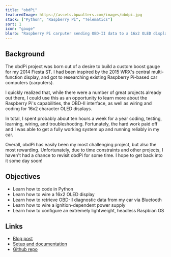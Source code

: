 ```yaml
---
title: "obdPi"
featuredImage: https://assets.bpwalters.com/images/obdpi.jpg
stack: ["Python", "Raspberry Pi", "Telematics"]
sort: 1
icon: "gauge"
blurb: "Raspberry Pi carputer sending OBD-II data to a 16x2 OLED display"
---
```


## Background

The obdPi project was born out of a desire to build a custom boost gauge for my 2014 Fiesta ST. I had been inspired by the 2015 WRX's central multi-function display, and got to researching existing Raspberry Pi-based car computers (carputers).

I quickly realized that, while there were a number of great projects already out there, I could use this as an opportunity to learn more about the Raspberry Pi's capabilities, the OBD-II interface, as well as wiring and coding for 16x2 character OLED displays.

In total, I spent probably about ten hours a week for a year coding, testing, learning, wiring, and troubleshooting. Fortunately, the hard work paid off and I was able to get a fully working system up and running reliably in my car.

Overall, obdPi has easily been my most challenging project, but also the most rewarding. Unfortunately, due to time constraints and other projects, I haven't had a chance to revisit obdPi for some time. I hope to get back into it some day soon!

## Objectives

* Learn how to code in Python
* Learn how to wire a 16x2 OLED display
* Learn how to retrieve OBD-II diagnostic data from my car via Bluetooth
* Learn how to wire a ignition-dependent power supply
* Learn how to configure an extremely lightweight, headless Raspbian OS

## Links

* [Blog post](https://bpwalters.com/blog/raspberry-pi-obd-ii-carputer/)
* [Setup and documentation](https://bendrick92.github.io/obdPi/)
* [Github repo](https://github.com/bendrick92/obdPi)